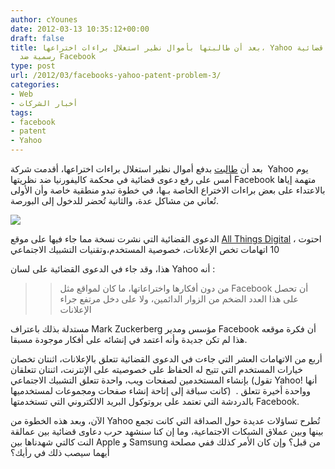 ```yaml
---
author: cYounes
date: 2012-03-13 10:35:12+00:00
draft: false
title: بعد أن طالبتها بأموال نظير استغلال براءات اختراعها، Yahoo ترفع دعوى قضائية
  رسمية ضد Facebook
type: post
url: /2012/03/facebooks-yahoo-patent-problem-3/
categories:
- Web
- أخبار الشركات
tags:
- facebook
- patent
- Yahoo
---
```


بعد أن [طالبت](https://www.it-scoop.com/2012/02/facebooks-yahoo-patent-problem-2/) بدفع أموال نظير استغلال براءات اختراعها، أقدمت شركة  Yahoo يوم أمس على رفع دعوى قضائية في محكمة كاليفورنيا ضد نظريتها Facebook متهمة إياها بالاعتداء على بعض براءات الاختراع الخاصة بـها، في خطوة تبدو منطقية خاصة وأن الأولى تُعاني من مشاكل عدة، والثانية تُحضر للدخول إلى البورصة.




[![](https://www.it-scoop.com/wp-content/uploads/2012/03/facebook-yahoo.jpeg)
](https://www.it-scoop.com/wp-content/uploads/2012/03/facebook-yahoo.jpeg)













الدعوى القضائية التي نشرت نسخة مما جاء فيها على موقع [All Things Digital](http://allthingsd.com/20120312/breaking-yahoo-sues-facebook-for-patent-infringement/) ، احتوت 10 اتهامات تخص الإعلانات، خصوصية المستخدم،وتقنيات التشبيك الاجتماعي











هذا، وقد جاء في الدعوى القضائية على لسان Yahoo أنه :




<blockquote>

> 
> من دون أفكارها واختراعاتها، ما كان لمواقع مثل Facebook أن تحصل على هذا العدد الضخم من الزوار الدائمين، ولا على دخل مرتفع جراء الإعلانات
> 
> </blockquote>




مستدلة بذلك باعتراف Mark Zuckerberg مؤسس ومدير Facebook أن فكرة موقعه هذا لم تكن جديدة وأنه اعتمد في إنشائه على أفكار موجودة مسبقا.










أربع من الاتهامات العشر التي جاءت في الدعوى القضائية تتعلق بالإعلانات، اثنتان تخصان خيارات المستخدم التي تتيح له الحفاظ على خصوصيته على الإنترنت، اثنتان تتعلقان بإنشاء المستخدمين لصفحات ويب، واحدة تتعلق التشبيك الاجتماعي (تقول Yahoo! أنها كانت سباقة إلى إتاحة إنشاء صفحات ومجموعات لمستخدميها)  . وواحدة أخيرة تتعلق بالدردشة التي تعتمد على بروتوكول البريد الالكتروني التي تستخدمتها Facebook.










الآن، وبعد هذه الخطوة من Yahoo تُطرح تساؤلات عديدة حول الصداقة التي كانت تجمع بينها وبين عملاق الشبكات الاجتماعية، وما إن كنا سنشهد حرب دعاوى قضائية بين عمالقة النت كالتي شهدناها بين Apple و Samsung من قبل؟ وإن كان الأمر كذلك ففي مصلحة أيهما سيصب ذلك في رأيك؟
